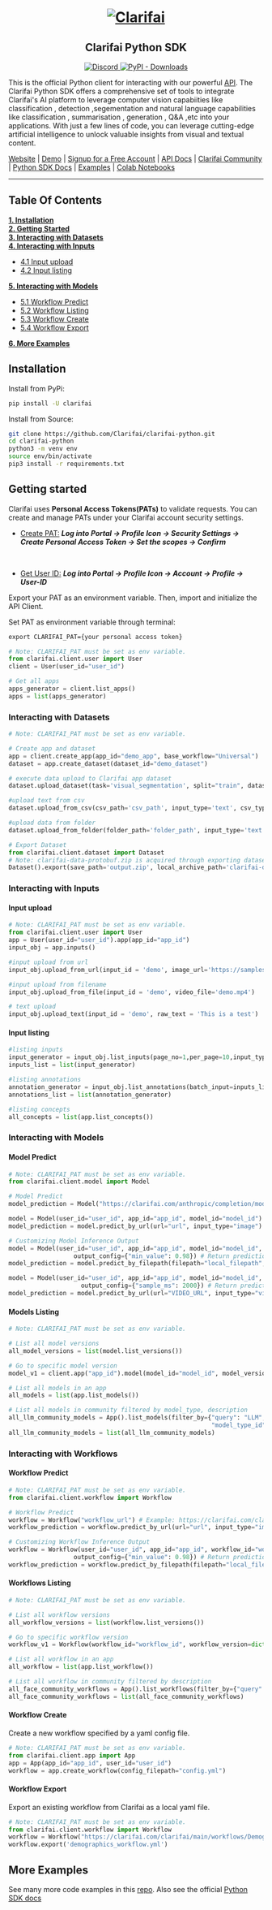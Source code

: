 <h1 align="center">
  <a href="https://www.clarifai.com/"><img alt="Clarifai" title="Clarifai" src="https://upload.wikimedia.org/wikipedia/commons/b/bc/Clarifai_Logo_FC_Web.png"></a>
</h1>

<h2 align="center">
Clarifai Python SDK</a>
</h2>



<p align="center">
  <a href="https://discord.gg/M32V7a7a" target="_blank"> <img src="https://img.shields.io/badge/discord-chat-green.svg?logo=discord&color=4ec528" alt="Discord">
  </a>
  <a href="https://pypi.org/project/clarifai" target="_blank"> <img src="https://img.shields.io/pypi/dm/clarifai" alt="PyPI - Downloads">
  </a>
</p>




This is the official Python client for interacting with our powerful [API](https://docs.clarifai.com). The Clarifai Python SDK offers a comprehensive set of tools to integrate Clarifai's AI platform to leverage computer vision capabiities like classification , detection ,segementation and natural language capabilities like classification , summarisation , generation , Q&A ,etc into your applications. With just a few lines of code, you can leverage cutting-edge artificial intelligence to unlock valuable insights from visual and textual content.

[Website](https://www.clarifai.com/) | [Demo](https://clarifai.com/demo) | [Signup for a Free Account](https://clarifai.com/signup) | [API Docs](https://docs.clarifai.com/) | [Clarifai Community](https://clarifai.com/explore) | [Python SDK Docs](https://docs.clarifai.com/python-sdk/api-reference) | [Examples](https://github.com/Clarifai/examples) | [Colab Notebooks](https://github.com/Clarifai/colab-notebooks)


---



## Table Of Contents

**[1. Installation](#installation)** \
**[2. Getting Started](#getting-started)** \
**[3. Interacting with Datasets](#interacting-with-datasets)** \
**[4. Interacting with Inputs](#interacting-with-inputs)**
* [4.1 Input upload](#input-upload)
* [4.2 Input listing](#input-listing)

**[5. Interacting with Models](#interacting-with-models)**
* [5.1 Workflow Predict](#workflow-predict)
* [5.2 Workflow Listing](#workflows-listing)
* [5.3 Workflow Create](#workflow-create)
* [5.4 Workflow Export](#workflow-export)

**[6. More Examples](#more-examples)**







## Installation


Install from PyPi:

```bash
pip install -U clarifai
```

Install from Source:

```bash
git clone https://github.com/Clarifai/clarifai-python.git
cd clarifai-python
python3 -m venv env
source env/bin/activate
pip3 install -r requirements.txt
```



## Getting started
Clarifai uses **Personal Access Tokens(PATs)** to validate requests. You can create and manage PATs under your Clarifai account security settings.

* [Create PAT:](https://docs.clarifai.com/clarifai-basics/authentication/personal-access-tokens/) ***Log into Portal &rarr; Profile Icon &rarr; Security Settings &rarr; Create Personal Access Token &rarr; Set the scopes &rarr; Confirm***
<br />

* [Get User ID:](https://help.clarifai.com/hc/en-us/articles/4408131912727-How-do-I-find-my-user-id-app-id-and-PAT-) ***Log into Portal &rarr; Profile Icon &rarr; Account &rarr; Profile &rarr; User-ID***

Export your PAT as an environment variable. Then, import and initialize the API Client.

Set PAT as environment variable through terminal:

```cmd
export CLARIFAI_PAT={your personal access token}
```

```python
# Note: CLARIFAI_PAT must be set as env variable.
from clarifai.client.user import User
client = User(user_id="user_id")

# Get all apps
apps_generator = client.list_apps()
apps = list(apps_generator)
```

### Interacting with Datasets

```python
# Note: CLARIFAI_PAT must be set as env variable.

# Create app and dataset
app = client.create_app(app_id="demo_app", base_workflow="Universal")
dataset = app.create_dataset(dataset_id="demo_dataset")

# execute data upload to Clarifai app dataset
dataset.upload_dataset(task='visual_segmentation', split="train", dataset_loader='coco_segmentation')

#upload text from csv
dataset.upload_from_csv(csv_path='csv_path', input_type='text', csv_type='raw', labels=True)

#upload data from folder
dataset.upload_from_folder(folder_path='folder_path', input_type='text', labels=True)

# Export Dataset
from clarifai.client.dataset import Dataset
# Note: clarifai-data-protobuf.zip is acquired through exporting datasets within the Clarifai Platform.
Dataset().export(save_path='output.zip', local_archive_path='clarifai-data-protobuf.zip')
```


### Interacting with Inputs

#### Input upload
```python
# Note: CLARIFAI_PAT must be set as env variable.
from clarifai.client.user import User
app = User(user_id="user_id").app(app_id="app_id")
input_obj = app.inputs()

#input upload from url
input_obj.upload_from_url(input_id = 'demo', image_url='https://samples.clarifai.com/metro-north.jpg')

#input upload from filename
input_obj.upload_from_file(input_id = 'demo', video_file='demo.mp4')

# text upload
input_obj.upload_text(input_id = 'demo', raw_text = 'This is a test')
```

#### Input listing
```python
#listing inputs
input_generator = input_obj.list_inputs(page_no=1,per_page=10,input_type='image')
inputs_list = list(input_generator)

#listing annotations
annotation_generator = input_obj.list_annotations(batch_input=inputs_list)
annotations_list = list(annotation_generator)

#listing concepts
all_concepts = list(app.list_concepts())
```


### Interacting with Models

#### Model Predict
```python
# Note: CLARIFAI_PAT must be set as env variable.
from clarifai.client.model import Model

# Model Predict
model_prediction = Model("https://clarifai.com/anthropic/completion/models/claude-v2").predict_by_bytes(b"Write a tweet on future of AI", "text")

model = Model(user_id="user_id", app_id="app_id", model_id="model_id")
model_prediction = model.predict_by_url(url="url", input_type="image") # Supports image, text, audio, video

# Customizing Model Inference Output
model = Model(user_id="user_id", app_id="app_id", model_id="model_id",
                  output_config={"min_value": 0.98}) # Return predictions having prediction confidence > 0.98
model_prediction = model.predict_by_filepath(filepath="local_filepath", input_type="text") # Supports image, text, audio, video

model = Model(user_id="user_id", app_id="app_id", model_id="model_id",
                    output_config={"sample_ms": 2000}) # Return predictions for specified interval
model_prediction = model.predict_by_url(url="VIDEO_URL", input_type="video")
```
#### Models Listing
```python
# Note: CLARIFAI_PAT must be set as env variable.

# List all model versions
all_model_versions = list(model.list_versions())

# Go to specific model version
model_v1 = client.app("app_id").model(model_id="model_id", model_version_id="model_version_id")

# List all models in an app
all_models = list(app.list_models())

# List all models in community filtered by model_type, description
all_llm_community_models = App().list_models(filter_by={"query": "LLM",
                                                        "model_type_id": "text-to-text"}, only_in_app=False)
all_llm_community_models = list(all_llm_community_models)
```

### Interacting with Workflows

#### Workflow Predict
```python
# Note: CLARIFAI_PAT must be set as env variable.
from clarifai.client.workflow import Workflow

# Workflow Predict
workflow = Workflow("workflow_url") # Example: https://clarifai.com/clarifai/main/workflows/Face-Sentiment
workflow_prediction = workflow.predict_by_url(url="url", input_type="image") # Supports image, text, audio, video

# Customizing Workflow Inference Output
workflow = Workflow(user_id="user_id", app_id="app_id", workflow_id="workflow_id",
                  output_config={"min_value": 0.98}) # Return predictions having prediction confidence > 0.98
workflow_prediction = workflow.predict_by_filepath(filepath="local_filepath", input_type="text") # Supports image, text, audio, video
```

#### Workflows Listing
```python
# Note: CLARIFAI_PAT must be set as env variable.

# List all workflow versions
all_workflow_versions = list(workflow.list_versions())

# Go to specific workflow version
workflow_v1 = Workflow(workflow_id="workflow_id", workflow_version=dict(id="workflow_version_id"), app_id="app_id", user_id="user_id")

# List all workflow in an app
all_workflow = list(app.list_workflow())

# List all workflow in community filtered by description
all_face_community_workflows = App().list_workflows(filter_by={"query": "face"}, only_in_app=False) # Get all face related workflows
all_face_community_workflows = list(all_face_community_workflows)
```
#### Workflow Create
Create a new workflow specified by a yaml config file.
```python
# Note: CLARIFAI_PAT must be set as env variable.
from clarifai.client.app import App
app = App(app_id="app_id", user_id="user_id")
workflow = app.create_workflow(config_filepath="config.yml")
```

#### Workflow Export
Export an existing workflow from Clarifai as a local yaml file.
```python
# Note: CLARIFAI_PAT must be set as env variable.
from clarifai.client.workflow import Workflow
workflow = Workflow("https://clarifai.com/clarifai/main/workflows/Demographics")
workflow.export('demographics_workflow.yml')
```

## More Examples
See many more code examples in this [repo](https://github.com/Clarifai/examples).
Also see the official [Python SDK docs](https://clarifai-python.readthedocs.io/en/latest/index.html)
